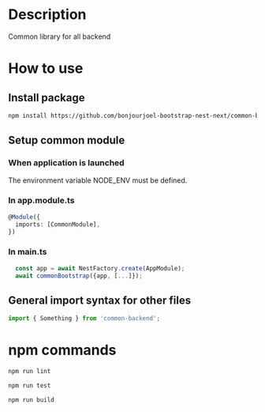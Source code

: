 # Description

Common library for all backend

# How to use

## Install package

```bash
npm install https://github.com/bonjourjoel-bootstrap-nest-next/common-backend
```

## Setup common module

### When application is launched

The environment variable NODE_ENV must be defined.

### In app.module.ts

```typescript
@Module({
  imports: [CommonModule],
})
```

### In main.ts

```typescript
  const app = await NestFactory.create(AppModule);
  await commonBootstrap({app, [...]});
```

## General import syntax for other files

```typescript
import { Something } from 'common-backend';
```

# npm commands

```bash
npm run lint
```

```bash
npm run test
```

```bash
npm run build
```
